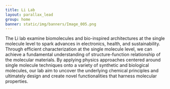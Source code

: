```yaml
---
title: Li Lab
layout: parallax_lead
group: home
banner: static/img/banners/Image_005.png
---
```



The Li lab examine biomolecules and bio-inspired architectures at the single molecule level to spark advances in electronics, health,
and sustainability. Through efficient characterization at the single molecule level, we can achieve a fundamental understanding of
structure-function relationship of the molecular materials. By applying physics approaches centered around single
molecule techniques onto a variety of synthetic and biological molecules, our lab aim to uncover the underlying chemical principles and
ultimately design and create novel functionalities that harness molecular properties.

